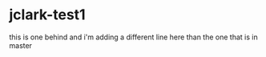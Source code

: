 # jclark-test1
this is one behind and i'm adding a different line here than the one that is in master
